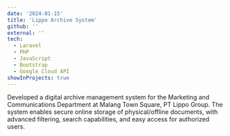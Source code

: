 ```yaml
---
date: '2024-01-15'
title: 'Lippo Archive System'
github: ''
external: ''
tech:
  - Laravel
  - PHP
  - JavaScript
  - Bootstrap
  - Google Cloud API
showInProjects: true
---
```


Developed a digital archive management system for the Marketing and Communications Department at Malang Town Square, PT Lippo Group. The system enables secure online storage of physical/offline documents, with advanced filtering, search capabilities, and easy access for authorized users.

